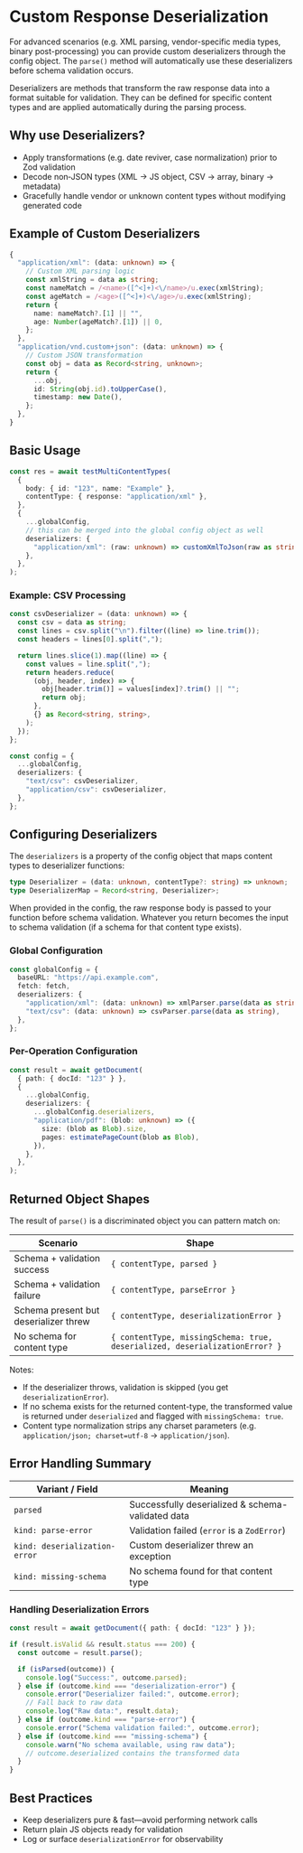 # Custom Response Deserialization

For advanced scenarios (e.g. XML parsing, vendor-specific media types, binary
post-processing) you can provide custom deserializers through the config object.
The `parse()` method will automatically use these deserializers before schema
validation occurs.

Deserializers are methods that transform the raw response data into a format
suitable for validation. They can be defined for specific content types and are
applied automatically during the parsing process.

## Why use Deserializers?

- Apply transformations (e.g. date reviver, case normalization) prior to Zod
  validation
- Decode non‑JSON types (XML → JS object, CSV → array, binary → metadata)
- Gracefully handle vendor or unknown content types without modifying generated
  code

## Example of Custom Deserializers

```ts
{
  "application/xml": (data: unknown) => {
    // Custom XML parsing logic
    const xmlString = data as string;
    const nameMatch = /<name>([^<]+)<\/name>/u.exec(xmlString);
    const ageMatch = /<age>([^<]+)<\/age>/u.exec(xmlString);
    return {
      name: nameMatch?.[1] || "",
      age: Number(ageMatch?.[1]) || 0,
    };
  },
  "application/vnd.custom+json": (data: unknown) => {
    // Custom JSON transformation
    const obj = data as Record<string, unknown>;
    return {
      ...obj,
      id: String(obj.id).toUpperCase(),
      timestamp: new Date(),
    };
  },
}
```

## Basic Usage

```ts
const res = await testMultiContentTypes(
  {
    body: { id: "123", name: "Example" },
    contentType: { response: "application/xml" },
  },
  {
    ...globalConfig,
    // this can be merged into the global config object as well
    deserializers: {
      "application/xml": (raw: unknown) => customXmlToJson(raw as string),
    },
  },
);
```

### Example: CSV Processing

```ts
const csvDeserializer = (data: unknown) => {
  const csv = data as string;
  const lines = csv.split("\n").filter((line) => line.trim());
  const headers = lines[0].split(",");

  return lines.slice(1).map((line) => {
    const values = line.split(",");
    return headers.reduce(
      (obj, header, index) => {
        obj[header.trim()] = values[index]?.trim() || "";
        return obj;
      },
      {} as Record<string, string>,
    );
  });
};

const config = {
  ...globalConfig,
  deserializers: {
    "text/csv": csvDeserializer,
    "application/csv": csvDeserializer,
  },
};
```

## Configuring Deserializers

The `deserializers` is a property of the config object that maps content types
to deserializer functions:

```ts
type Deserializer = (data: unknown, contentType?: string) => unknown;
type DeserializerMap = Record<string, Deserializer>;
```

When provided in the config, the raw response body is passed to your function
before schema validation. Whatever you return becomes the input to schema
validation (if a schema for that content type exists).

### Global Configuration

```ts
const globalConfig = {
  baseURL: "https://api.example.com",
  fetch: fetch,
  deserializers: {
    "application/xml": (data: unknown) => xmlParser.parse(data as string),
    "text/csv": (data: unknown) => csvParser.parse(data as string),
  },
};
```

### Per-Operation Configuration

```ts
const result = await getDocument(
  { path: { docId: "123" } },
  {
    ...globalConfig,
    deserializers: {
      ...globalConfig.deserializers,
      "application/pdf": (blob: unknown) => ({
        size: (blob as Blob).size,
        pages: estimatePageCount(blob as Blob),
      }),
    },
  },
);
```

## Returned Object Shapes

The result of `parse()` is a discriminated object you can pattern match on:

| Scenario                              | Shape                                                                       |
| ------------------------------------- | --------------------------------------------------------------------------- |
| Schema + validation success           | `{ contentType, parsed }`                                                   |
| Schema + validation failure           | `{ contentType, parseError }`                                               |
| Schema present but deserializer threw | `{ contentType, deserializationError }`                                     |
| No schema for content type            | `{ contentType, missingSchema: true, deserialized, deserializationError? }` |

Notes:

- If the deserializer throws, validation is skipped (you get
  `deserializationError`).
- If no schema exists for the returned content-type, the transformed value is
  returned under `deserialized` and flagged with `missingSchema: true`.
- Content type normalization strips any charset parameters (e.g.
  `application/json; charset=utf-8` → `application/json`).

## Error Handling Summary

| Variant / Field               | Meaning                                           |
| ----------------------------- | ------------------------------------------------- |
| `parsed`                      | Successfully deserialized & schema-validated data |
| `kind: parse-error`           | Validation failed (`error` is a `ZodError`)       |
| `kind: deserialization-error` | Custom deserializer threw an exception            |
| `kind: missing-schema`        | No schema found for that content type             |

### Handling Deserialization Errors

```ts
const result = await getDocument({ path: { docId: "123" } });

if (result.isValid && result.status === 200) {
  const outcome = result.parse();

  if (isParsed(outcome)) {
    console.log("Success:", outcome.parsed);
  } else if (outcome.kind === "deserialization-error") {
    console.error("Deserializer failed:", outcome.error);
    // Fall back to raw data
    console.log("Raw data:", result.data);
  } else if (outcome.kind === "parse-error") {
    console.error("Schema validation failed:", outcome.error);
  } else if (outcome.kind === "missing-schema") {
    console.warn("No schema available, using raw data");
    // outcome.deserialized contains the transformed data
  }
}
```

## Best Practices

- Keep deserializers pure & fast—avoid performing network calls
- Return plain JS objects ready for validation
- Log or surface `deserializationError` for observability
